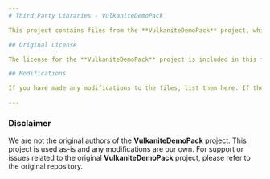 ```yaml
---
# Third Party Libraries - VulkaniteDemoPack

This project contains files from the **VulkaniteDemoPack** project, which is licensed under the MIT License. The original project can be found [here](https://github.com/BalintCsala/VulkaniteDemoPack).

## Original License

The license for the **VulkaniteDemoPack** project is included in this folder as `LICENSE`.

## Modifications

If you have made any modifications to the files, list them here. If there are no modifications, you can omit this section.

---
```


### Disclaimer

We are not the original authors of the **VulkaniteDemoPack** project. This project is used as-is and any modifications are our own. For support or issues related to the original **VulkaniteDemoPack** project, please refer to the original repository.